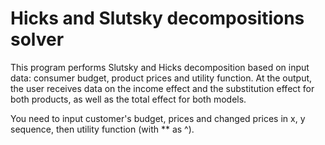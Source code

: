 # Hicks and Slutsky decompositions solver

This program performs Slutsky and Hicks decomposition based on input data: consumer budget, product prices and utility function. At the output, the user receives data on the income effect and the substitution effect for both products, as well as the total effect for both models.

You need to input customer's budget, prices and changed prices in x, y sequence, then utility function (with ** as ^).